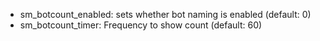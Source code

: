  * sm_botcount_enabled: sets whether bot naming is enabled (default: 0)
 * sm_botcount_timer: Frequency to show count (default: 60)
